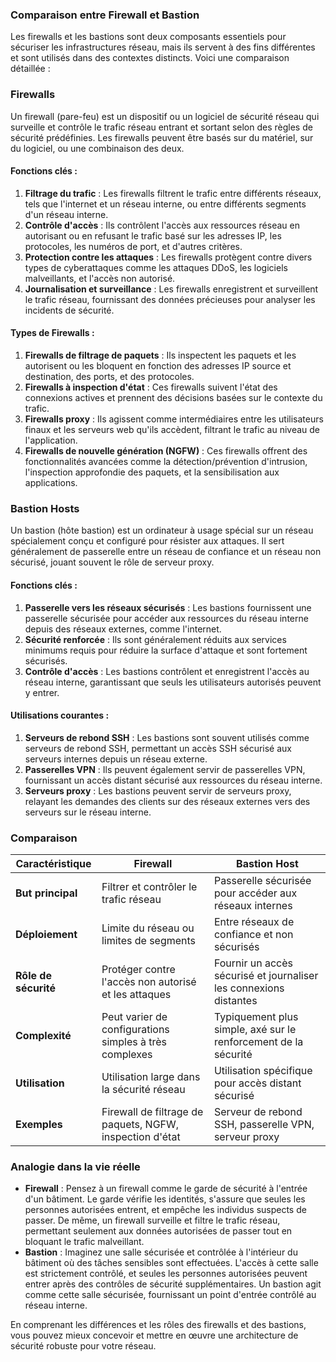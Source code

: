 ### Comparaison entre Firewall et Bastion

Les firewalls et les bastions sont deux composants essentiels pour sécuriser les infrastructures réseau, mais ils servent à des fins différentes et sont utilisés dans des contextes distincts. Voici une comparaison détaillée :

### Firewalls
Un firewall (pare-feu) est un dispositif ou un logiciel de sécurité réseau qui surveille et contrôle le trafic réseau entrant et sortant selon des règles de sécurité prédéfinies. Les firewalls peuvent être basés sur du matériel, sur du logiciel, ou une combinaison des deux.

#### Fonctions clés :
1. **Filtrage du trafic** : Les firewalls filtrent le trafic entre différents réseaux, tels que l'internet et un réseau interne, ou entre différents segments d'un réseau interne.
2. **Contrôle d'accès** : Ils contrôlent l'accès aux ressources réseau en autorisant ou en refusant le trafic basé sur les adresses IP, les protocoles, les numéros de port, et d'autres critères.
3. **Protection contre les attaques** : Les firewalls protègent contre divers types de cyberattaques comme les attaques DDoS, les logiciels malveillants, et l'accès non autorisé.
4. **Journalisation et surveillance** : Les firewalls enregistrent et surveillent le trafic réseau, fournissant des données précieuses pour analyser les incidents de sécurité.

#### Types de Firewalls :
1. **Firewalls de filtrage de paquets** : Ils inspectent les paquets et les autorisent ou les bloquent en fonction des adresses IP source et destination, des ports, et des protocoles.
2. **Firewalls à inspection d'état** : Ces firewalls suivent l'état des connexions actives et prennent des décisions basées sur le contexte du trafic.
3. **Firewalls proxy** : Ils agissent comme intermédiaires entre les utilisateurs finaux et les serveurs web qu'ils accèdent, filtrant le trafic au niveau de l'application.
4. **Firewalls de nouvelle génération (NGFW)** : Ces firewalls offrent des fonctionnalités avancées comme la détection/prévention d'intrusion, l'inspection approfondie des paquets, et la sensibilisation aux applications.

### Bastion Hosts
Un bastion (hôte bastion) est un ordinateur à usage spécial sur un réseau spécialement conçu et configuré pour résister aux attaques. Il sert généralement de passerelle entre un réseau de confiance et un réseau non sécurisé, jouant souvent le rôle de serveur proxy.

#### Fonctions clés :
1. **Passerelle vers les réseaux sécurisés** : Les bastions fournissent une passerelle sécurisée pour accéder aux ressources du réseau interne depuis des réseaux externes, comme l'internet.
2. **Sécurité renforcée** : Ils sont généralement réduits aux services minimums requis pour réduire la surface d'attaque et sont fortement sécurisés.
3. **Contrôle d'accès** : Les bastions contrôlent et enregistrent l'accès au réseau interne, garantissant que seuls les utilisateurs autorisés peuvent y entrer.

#### Utilisations courantes :
1. **Serveurs de rebond SSH** : Les bastions sont souvent utilisés comme serveurs de rebond SSH, permettant un accès SSH sécurisé aux serveurs internes depuis un réseau externe.
2. **Passerelles VPN** : Ils peuvent également servir de passerelles VPN, fournissant un accès distant sécurisé aux ressources du réseau interne.
3. **Serveurs proxy** : Les bastions peuvent servir de serveurs proxy, relayant les demandes des clients sur des réseaux externes vers des serveurs sur le réseau interne.

### Comparaison
| Caractéristique        | Firewall                                             | Bastion Host                                  |
|------------------------|------------------------------------------------------|-----------------------------------------------|
| **But principal**      | Filtrer et contrôler le trafic réseau                | Passerelle sécurisée pour accéder aux réseaux internes|
| **Déploiement**        | Limite du réseau ou limites de segments              | Entre réseaux de confiance et non sécurisés   |
| **Rôle de sécurité**   | Protéger contre l'accès non autorisé et les attaques | Fournir un accès sécurisé et journaliser les connexions distantes|
| **Complexité**         | Peut varier de configurations simples à très complexes| Typiquement plus simple, axé sur le renforcement de la sécurité|
| **Utilisation**        | Utilisation large dans la sécurité réseau            | Utilisation spécifique pour accès distant sécurisé |
| **Exemples**           | Firewall de filtrage de paquets, NGFW, inspection d'état| Serveur de rebond SSH, passerelle VPN, serveur proxy |

### Analogie dans la vie réelle
- **Firewall** : Pensez à un firewall comme le garde de sécurité à l'entrée d'un bâtiment. Le garde vérifie les identités, s'assure que seules les personnes autorisées entrent, et empêche les individus suspects de passer. De même, un firewall surveille et filtre le trafic réseau, permettant seulement aux données autorisées de passer tout en bloquant le trafic malveillant.
- **Bastion** : Imaginez une salle sécurisée et contrôlée à l'intérieur du bâtiment où des tâches sensibles sont effectuées. L'accès à cette salle est strictement contrôlé, et seules les personnes autorisées peuvent entrer après des contrôles de sécurité supplémentaires. Un bastion agit comme cette salle sécurisée, fournissant un point d'entrée contrôlé au réseau interne.

En comprenant les différences et les rôles des firewalls et des bastions, vous pouvez mieux concevoir et mettre en œuvre une architecture de sécurité robuste pour votre réseau.
